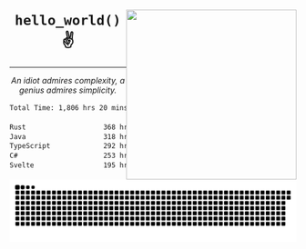 <div text-align="center">
    <img src="https://i.imgur.com/h1q15Kt.gife" align="right" width="299" height="299">
    <h1 align="center"><code>hello_world()</code> ✌️</h1>
    <hr>
    <p align="center"><i>An idiot admires complexity, a genius admires simplicity.</i></p>
</div>

<!--START_SECTION:waka-->

```txt
Total Time: 1,806 hrs 20 mins

Rust                   368 hrs 56 mins ████▓░░░░░░░░░░░░░░░░░░░░   18.89 %
Java                   318 hrs 57 mins ████░░░░░░░░░░░░░░░░░░░░░   16.33 %
TypeScript             292 hrs 1 min   ███▓░░░░░░░░░░░░░░░░░░░░░   14.95 %
C#                     253 hrs 12 mins ███▒░░░░░░░░░░░░░░░░░░░░░   12.96 %
Svelte                 195 hrs 22 mins ██▓░░░░░░░░░░░░░░░░░░░░░░   10.00 %
```

<!--END_SECTION:waka-->

<picture>
  <source media="(prefers-color-scheme: dark)" srcset="https://raw.githubusercontent.com/Somfic/Somfic/main/github-contribution-grid-snake-dark.svg">
  <source media="(prefers-color-scheme: light)" srcset="https://raw.githubusercontent.com/Somfic/Somfic/main/github-contribution-grid-snake.svg">
  <img alt="github contribution grid snake animation" src="https://raw.githubusercontent.com/Somfic/Somfic/main/github-contribution-grid-snake.svg">
</picture>
